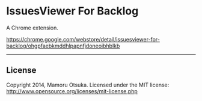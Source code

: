 # IssuesViewer For Backlog
A Chrome extension.

https://chrome.google.com/webstore/detail/issuesviewer-for-backlog/ohgpfaebkmddhlpapnfjdoneoibhblkb

---

## License
Copyright 2014, Mamoru Otsuka. Licensed under the MIT license: http://www.opensource.org/licenses/mit-license.php
